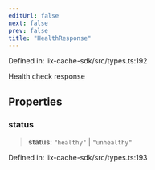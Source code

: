 ```yaml
---
editUrl: false
next: false
prev: false
title: "HealthResponse"
---
```


Defined in: lix-cache-sdk/src/types.ts:192

Health check response

## Properties

### status

> **status**: `"healthy"` \| `"unhealthy"`

Defined in: lix-cache-sdk/src/types.ts:193
